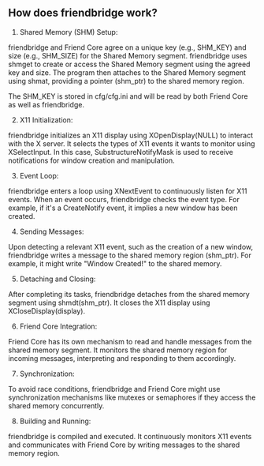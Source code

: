 How does friendbridge work?
---------------------------

1. Shared Memory (SHM) Setup:

friendbridge and Friend Core agree on a unique key (e.g., SHM_KEY) and size 
(e.g., SHM_SIZE) for the Shared Memory segment.
friendbridge uses shmget to create or access the Shared Memory segment using the
agreed key and size. The program then attaches to the Shared Memory segment 
using shmat, providing a pointer (shm_ptr) to the shared memory region.

The SHM_KEY is stored in cfg/cfg.ini and will be read by both Friend Core as 
well as friendbridge.

2. X11 Initialization:

friendbridge initializes an X11 display using XOpenDisplay(NULL) to interact 
with the X server. It selects the types of X11 events it wants to monitor using 
XSelectInput. In this case, SubstructureNotifyMask is used to receive 
notifications for window creation and manipulation.

3. Event Loop:

friendbridge enters a loop using XNextEvent to continuously listen for X11 
events. When an event occurs, friendbridge checks the event type. For example, 
if it's a CreateNotify event, it implies a new window has been created.

4. Sending Messages:

Upon detecting a relevant X11 event, such as the creation of a new window, 
friendbridge writes a message to the shared memory region (shm_ptr). For 
example, it might write "Window Created!" to the shared memory.

5. Detaching and Closing:

After completing its tasks, friendbridge detaches from the shared memory segment
using shmdt(shm_ptr). It closes the X11 display using XCloseDisplay(display).

6. Friend Core Integration:

Friend Core has its own mechanism to read and handle messages from the shared
memory segment. It monitors the shared memory region for incoming messages, 
interpreting and responding to them accordingly.

7. Synchronization:

To avoid race conditions, friendbridge and Friend Core might use synchronization
mechanisms like mutexes or semaphores if they access the shared memory 
concurrently.

8. Building and Running:

friendbridge is compiled and executed. It continuously monitors X11 events and 
communicates with Friend Core by writing messages to the shared memory region.


